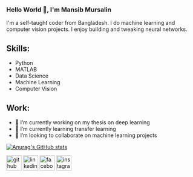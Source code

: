 ### Hello World 👋, I'm Mansib Mursalin
I'm a self-taught coder from Bangladesh. I do machine learning and computer vision projects. I enjoy building and tweaking neural networks.  

## Skills: 
* Python
* MATLAB
* Data Science
* Machine Learning
* Computer Vision

## Work:

- 🔭 I’m currently working on my thesis on deep learning
- 🌱 I’m currently learning transfer learning
- 👯 I’m looking to collaborate on machine learning projects 

[![Anurag's GitHub stats](https://github-readme-stats.vercel.app/api?username=mansibm6)](https://github.com/anuraghazra/github-readme-stats)


[<img src='https://cdn.jsdelivr.net/npm/simple-icons@3.0.1/icons/github.svg' alt='github' height='40'>](https://github.com/mansibm6)  [<img src='https://cdn.jsdelivr.net/npm/simple-icons@3.0.1/icons/linkedin.svg' alt='linkedin' height='40'>](https://www.linkedin.com/in/mansibm6/)  [<img src='https://cdn.jsdelivr.net/npm/simple-icons@3.0.1/icons/facebook.svg' alt='facebook' height='40'>](https://www.facebook.com/mansibm6)  [<img src='https://cdn.jsdelivr.net/npm/simple-icons@3.0.1/icons/instagram.svg' alt='instagram' height='40'>](https://www.instagram.com/mansibmursalin/)  

